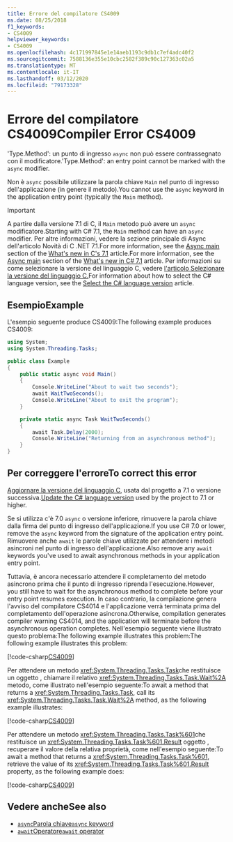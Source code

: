 ```yaml
---
title: Errore del compilatore CS4009
ms.date: 08/25/2018
f1_keywords:
- CS4009
helpviewer_keywords:
- CS4009
ms.openlocfilehash: 4c171997845e1e14aeb1193c9db1c7ef4adc40f2
ms.sourcegitcommit: 7588136e355e10cbc2582f389c90c127363c02a5
ms.translationtype: MT
ms.contentlocale: it-IT
ms.lasthandoff: 03/12/2020
ms.locfileid: "79173328"
---
```

# <a name="compiler-error-cs4009"></a><span data-ttu-id="75c91-102">Errore del compilatore CS4009</span><span class="sxs-lookup"><span data-stu-id="75c91-102">Compiler Error CS4009</span></span>

<span data-ttu-id="75c91-103">'Type.Method': un punto di ingresso `async` non può essere contrassegnato con il modificatore.</span><span class="sxs-lookup"><span data-stu-id="75c91-103">'Type.Method': an entry point cannot be marked with the `async` modifier.</span></span>

<span data-ttu-id="75c91-104">Non è `async` possibile utilizzare la parola chiave `Main` nel punto di ingresso dell'applicazione (in genere il metodo).</span><span class="sxs-lookup"><span data-stu-id="75c91-104">You cannot use the `async` keyword in the application entry point (typically the `Main` method).</span></span>

> [!IMPORTANT]
> <span data-ttu-id="75c91-105">A partire dalla versione 7.1 di C, il `Main` metodo può avere un `async` modificatore.</span><span class="sxs-lookup"><span data-stu-id="75c91-105">Starting with C# 7.1, the `Main` method can have an `async` modifier.</span></span> <span data-ttu-id="75c91-106">Per altre informazioni, vedere la sezione principale di Async dell'articolo Novità di C .NET 7.1.For more information, see the [Async main](../whats-new/csharp-7-1.md#async-main) section of the [What's new in C's 7.1](../whats-new/csharp-7-1.md) article.</span><span class="sxs-lookup"><span data-stu-id="75c91-106">For more information, see the [Async main](../whats-new/csharp-7-1.md#async-main) section of the [What's new in C# 7.1](../whats-new/csharp-7-1.md) article.</span></span> <span data-ttu-id="75c91-107">Per informazioni su come selezionare la versione del linguaggio C, vedere [l'articolo Selezionare la versione del linguaggio C.](../language-reference/configure-language-version.md)</span><span class="sxs-lookup"><span data-stu-id="75c91-107">For information about how to select the C# language version, see the [Select the C# language version](../language-reference/configure-language-version.md) article.</span></span>

## <a name="example"></a><span data-ttu-id="75c91-108">Esempio</span><span class="sxs-lookup"><span data-stu-id="75c91-108">Example</span></span>

<span data-ttu-id="75c91-109">L'esempio seguente produce CS4009:</span><span class="sxs-lookup"><span data-stu-id="75c91-109">The following example produces CS4009:</span></span>

```csharp
using System;
using System.Threading.Tasks;

public class Example
{
    public static async void Main()
    {
        Console.WriteLine("About to wait two seconds");
        await WaitTwoSeconds();
        Console.WriteLine("About to exit the program");
    }

    private static async Task WaitTwoSeconds()
    {
        await Task.Delay(2000);
        Console.WriteLine("Returning from an asynchronous method");
    }
}
```

## <a name="to-correct-this-error"></a><span data-ttu-id="75c91-110">Per correggere l'errore</span><span class="sxs-lookup"><span data-stu-id="75c91-110">To correct this error</span></span>

<span data-ttu-id="75c91-111">[Aggiornare la versione del linguaggio C,](../language-reference/configure-language-version.md) usata dal progetto a 7.1 o versione successiva.</span><span class="sxs-lookup"><span data-stu-id="75c91-111">[Update the C# language version](../language-reference/configure-language-version.md) used by the project to 7.1 or higher.</span></span>

<span data-ttu-id="75c91-112">Se si utilizza c'è 7.0 `async` o versione inferiore, rimuovere la parola chiave dalla firma del punto di ingresso dell'applicazione.</span><span class="sxs-lookup"><span data-stu-id="75c91-112">If you use C# 7.0 or lower, remove the `async` keyword from the signature of the application entry point.</span></span> <span data-ttu-id="75c91-113">Rimuovere anche `await` le parole chiave utilizzate per attendere i metodi asincroni nel punto di ingresso dell'applicazione.</span><span class="sxs-lookup"><span data-stu-id="75c91-113">Also remove any `await` keywords you've used to await asynchronous methods in your application entry point.</span></span>

<span data-ttu-id="75c91-114">Tuttavia, è ancora necessario attendere il completamento del metodo asincrono prima che il punto di ingresso riprenda l'esecuzione.</span><span class="sxs-lookup"><span data-stu-id="75c91-114">However, you still have to wait for the asynchronous method to complete before your entry point resumes execution.</span></span> <span data-ttu-id="75c91-115">In caso contrario, la compilazione genera l'avviso del compilatore CS4014 e l'applicazione verrà terminata prima del completamento dell'operazione asincrona.</span><span class="sxs-lookup"><span data-stu-id="75c91-115">Otherwise, compilation generates compiler warning CS4014, and the application will terminate before the asynchronous operation completes.</span></span> <span data-ttu-id="75c91-116">Nell'esempio seguente viene illustrato questo problema:The following example illustrates this problem:</span><span class="sxs-lookup"><span data-stu-id="75c91-116">The following example illustrates this problem:</span></span>

[!code-csharp[CS4009](~/samples/snippets/csharp/misc/cs4009-1.cs)]

<span data-ttu-id="75c91-117">Per attendere un metodo <xref:System.Threading.Tasks.Task>che restituisce un oggetto , chiamare il relativo <xref:System.Threading.Tasks.Task.Wait%2A> metodo, come illustrato nell'esempio seguente:</span><span class="sxs-lookup"><span data-stu-id="75c91-117">To await a method that returns a <xref:System.Threading.Tasks.Task>, call its <xref:System.Threading.Tasks.Task.Wait%2A> method, as the following example illustrates:</span></span>

[!code-csharp[CS4009](~/samples/snippets/csharp/misc/cs4009-2.cs)]

<span data-ttu-id="75c91-118">Per attendere un metodo <xref:System.Threading.Tasks.Task%601>che restituisce un <xref:System.Threading.Tasks.Task%601.Result> oggetto , recuperare il valore della relativa proprietà, come nell'esempio seguente:</span><span class="sxs-lookup"><span data-stu-id="75c91-118">To await a method that returns a <xref:System.Threading.Tasks.Task%601>, retrieve the value of its <xref:System.Threading.Tasks.Task%601.Result> property, as the following example does:</span></span>

[!code-csharp[CS4009](~/samples/snippets/csharp/misc/cs4009-3.cs)]

## <a name="see-also"></a><span data-ttu-id="75c91-119">Vedere anche</span><span class="sxs-lookup"><span data-stu-id="75c91-119">See also</span></span>

- [<span data-ttu-id="75c91-120">`async`Parola chiave</span><span class="sxs-lookup"><span data-stu-id="75c91-120">`async` keyword</span></span>](../language-reference/keywords/async.md)
- [<span data-ttu-id="75c91-121">`await`Operatore</span><span class="sxs-lookup"><span data-stu-id="75c91-121">`await` operator</span></span>](../language-reference/operators/await.md)
